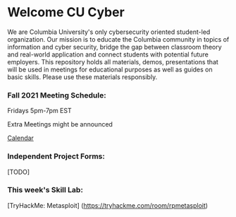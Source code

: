 # Welcome CU Cyber
We are Columbia University's only cybersecurity oriented student-led organization. Our mission is to educate the Columbia community in topics of information and cyber security, bridge the gap between classroom theory and real-world application and connect students with potential future employers.
This repository holds all materials, demos, presentations that will be used in meetings for educational purposes as well as guides on basic skills. Please use these materials responsibly.

### Fall 2021 Meeting Schedule:
Fridays 5pm-7pm EST

Extra Meetings might be announced

[Calendar](https://calendar.google.com/calendar/u/1?cid=Y29sdW1iaWEuZWR1XzZrNTVsMWMxcTg3MGlobnZncWtlNnQwMW5rQGdyb3VwLmNhbGVuZGFyLmdvb2dsZS5jb20)

### Independent Project Forms:

[TODO]

### This week's Skill Lab:
[TryHackMe: Metasploit] (https://tryhackme.com/room/rpmetasploit)

